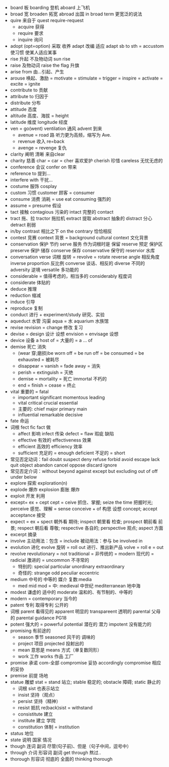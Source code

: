 * board 板 boarding 登机 aboard 上飞机 
* broad 宽 broaden 拓宽 abroad 出国 in broad term 更宽泛的说法
* quire 来自于 quest require-request
  * acquire 获得
  * require 要求
  * inquire 询问
* adopt (opt=option) 采取 收养 adapt 改编 适应 adapt sb to sth = accustom 使习惯 使某人适应某事
* rise 升起 不及物动词 sun rise
* raise 及物动词 raise the flag 升旗
* arise from 由...引起、产生
* arouse 唤起、激励 = motivate = stimulate = trigger = inspire = activate = excite = ignite
* contribute to 贡献
* attribute to 归因于
* distribute 分布
* attitude 态度
* altitude 高度、海拔 = height
* latitude 维度 longitude 经度
* ven = go(went) ventilation 通风 advent 到来
  * avenue = road 路 听力更为高频，缩写为 Ave.
  * revenue 收入 re=back
  * avenge = revenge 复仇
* clarity 阐明 清晰 来自clear
* charity 慈善 char = car = cher 喜欢爱护 cherish 珍惜 careless 无忧无虑的
* conference 会议 confer on 带来
* reference to 提到...
* interfere with 干扰...
* costume 服饰 cosplay
* custom 习惯 customer 顾客 = consumer
* consume 消费 消耗 = use eat consuming 强烈的
* assume = presume 假设
* tact 接触 contagious 污染的 intact 完整的 contact
* tract 拖、拉 tractor 拖拉机 extract 提取 abstract 抽象的 distract 分心 detract 削弱
* in/by contrast 相比之下 on the contrary 恰恰相反
* contest 竞赛 context 背景 = background cultural context 文化背景
* conservation 保护 节约 serve 服务 作为词根时是 保留 reserve 预定 保护区 preserve 保护 储存 conserve 保存 conservative 保守的 reservior 水库
* conversation verse 词根 旋转 = revolve = rotate reverse angle 相反角度 inverse proportion 反比例 converse 谈话、相反的 diverse 不同的 adversity 逆境 versatile 多功能的
* considerable = 值得考虑的，相当多的 considerably 程度词
* considerate 体贴的
* deduce 推理
* reduction 缩减
* induce 引导
* reproduce 复制
* conduct 进行 + experiment/study 研究、实验
* aqueduct 水管 沟渠 aqua = 水 aquarium 水族馆
* revise revision = change 修改 复习
* devise = design 设计 设想 envision = envisage 设想
* device 设备 a host of = 大量的 = a ... of
* demise 死亡 消失
  * (wear 穿;磨损)be worn off = be run off = be consumed = be exhausted = 被耗尽
  * disappear = vanish = fade away = 消失
  * perish = extinguish = 灭绝
  * demise = mortality = 死亡 immortal 不朽的
  * end = finish = cease = 终止
* vital 重要的 = fatal
  * important significant momentous leading
  * vital critical crucial essential
  * 主要的: chief major primary main
  * influential remarkable decisive
* fate 命运
* 词根 fect fic fact 做
  * affect 影响 infect 传染 defect = flaw 瑕疵 缺陷
  * effective 有效的 effectiveness 效果
  * efficient 高效的 efficiency 效率
  * sufficient 充足的 = enough deficient 不足的 = short
* 常见否定动词：fail doubt suspect deny refuse forbid avoid escape lack quit object abandon cancel oppose discard ignore
* 常见否定介词：without beyond against except but excluding out of off under below
* explore 探索 exploration(n)
* explode 爆炸 explosion 膨胀 爆炸
* exploit 开发 利用
* except= ex + cept cept = ceive 抓住、掌握; seize the time 把握时光; perceive 感觉、理解 = sense conceive + of 构思 设想 concept; accept acceptance 接受
* expect = ex + spect 朝外看 期待; inspect 朝里看 检查; prospect 朝前看 前景; respect 朝后看 尊敬; respective 各自的; perspective 观点; aspect 方面
* excerpt 摘录
* involve 主动用法：包含 = include 被动用法：参与 be involved in
* evolution 进化 evolve 旋转 = roll out 进行、推出新产品 volve = roll e = out
* revolve revolutionary = not traditional = 非传统的 = modern 现代的 = radicial 激进的 = uncommon 不寻常的
  * 特别的: special particular unordinary extraordinary
  * 奇怪的: strange odd peculiar eccentric
* medium 中号的 中等的 媒介 复数:media
  * med mid mod = 中: medieval 中世纪 mediterranean 地中海
* modest 谦虚的 适中的 moderate 温和的、有节制的、中等的
* modern = contemporary 当今的
* patent 专利 取得专利 公开的
* 词根 parent 看得见的 apparent 明显的 transpareent 透明的 parental 父母的 parental guidance PG18
* potent 强大的 = powerful potential 潜在的 潜力 impotent 没有能力的
* promising 有前途的
  * season 季节 seasoned 风干的 调味的
  * project 项目 projected 投射出的
  * mean 意思是 means 方式（单复数同形）
  * work 工作 works 作品 工厂
* promise 承诺 com-全部 compromise 妥协 accordingly compromise 相应的妥协
* premise 前提 场地 
* statue 雕塑 stat = stand 站立; stable 稳定的; obstacle 障碍; static 静止的
  * 词根 sist 也表示站立
  * insist 坚持（观点）
  * persist 坚持（精神）
  * resist 抵抗 re(back)sist = withstand
  * consistitute 建立
  * institute 建立 学院
  * constitution 体制 = institution 
* status 地位
* state 说明 国家 情况
* though 连词 副词 尽管(句子前)、但是（句子中间，逗号中）
* through 介词 形容词 副词 get through 熬过..
* thorough 形容词 彻底的 全面的 thinking thorough 
